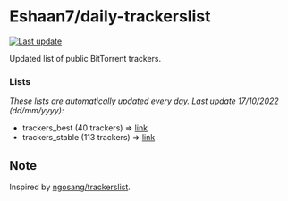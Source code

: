 
# Eshaan7/daily-trackerslist 

[![Last update](https://img.shields.io/badge/Last%20update-17/10/2022-blue.svg)](#)

Updated list of public BitTorrent trackers.

### Lists
*These lists are automatically updated every day. Last update 17/10/2022 (_dd/mm/yyyy_):*

* trackers_best (40 trackers) => [link](https://raw.githubusercontent.com/eshaan7/daily-trackerslist/master/trackers_best.txt)
* trackers_stable (113 trackers) => [link](https://raw.githubusercontent.com/eshaan7/daily-trackerslist/master/trackers_stable.txt)

## Note

Inspired by [ngosang/trackerslist](https://github.com/ngosang/trackerslist).
